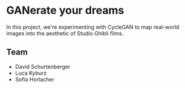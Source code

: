 # GANerate your dreams
In this project, we're experimenting with CycleGAN to map real-world images into the aesthetic of Studio Ghibli films.

## Team
- David Schurtenberger
- Luca Kyburz
- Sofia Horlacher
